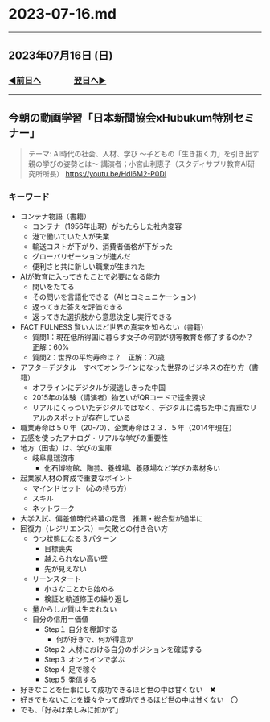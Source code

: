 # 2023-07-16.md

---

## 2023年07月16日 (日)

### [◀️前日へ](https://github.com/yuasys/chatty-journal/blob/main/2023/07/2023-07-15.md)&emsp;&emsp;&emsp;&emsp;[翌日へ▶️](https://github.com/yuasys/chatty-journal/blob/main/2023/07/2023-07-17.md)

---

## 今朝の動画学習「日本新聞協会xHubukum特別セミナー」

> テーマ: AI時代の社会、人材、学び
> ～子どもの「生き抜く力」を引き出す親の学びの姿勢とは～
> 講演者；小宮山利恵子（スタディサプリ教育AI研究所所長）
> https://youtu.be/Hdl6M2-P0DI

### キーワード

- コンテナ物語（書籍）
  - コンテナ（1956年出現）がもたらした社内変容
  - 港で働いていた人が失業
  - 輸送コストが下がり、消費者価格が下がった
  - グローバリゼーションが進んだ
  - 便利さと共に新しい職業が生まれた
- AIが教育に入ってきたことで必要になる能力
  - 問いをたてる
  - その問いを言語化できる（AIとコミュニケーション）
  - 返ってきた答えを評価できる
  - 返ってきた選択肢から意思決定し実行できる
- FACT FULNESS 賢い人ほど世界の真実を知らない（書籍）
  - 質問1：現在低所得国に暮らす女子の何割が初等教育を修了するのか？　正解：60%
  - 質問2：世界の平均寿命は？　正解：70歳
- アフターデジタル　すべてオンラインになった世界のビジネスの在り方（書籍）
  - オフラインにデジタルが浸透しきった中国
  - 2015年の体験（講演者）物乞いがQRコードで送金要求
  - リアルにくっついたデジタルではなく、デジタルに満ちた中に貴重なリアルのスポットが存在している
- 職業寿命は５０年（20-70）、企業寿命は２３．５年（2014年現在）
- 五感を使ったアナログ・リアルな学びの重要性
- 地方（田舎）は、学びの宝庫
  - 岐阜県瑞浪市
    - 化石博物館、陶芸、養蜂場、養豚場など学びの素材多い
- 起業家人材の育成で重要なポイント
  - マインドセット（心の持ち方）
  - スキル
  - ネットワーク
- 大学入試、偏差値時代終幕の足音　推薦・総合型が過半に
- 回復力（レジリエンス）＝失敗との付き合い方
  - うつ状態になる３パターン
    - 目標喪失
    - 越えられない高い壁
    - 先が見えない
  - リーンスタート
    - 小さなことから始める
    - 検証と軌道修正の繰り返し
  - 量からしか質は生まれない
  - 自分の信用＝価値
    - Step１ 自分を棚卸する
      - 何が好きで、何が得意か
    - Step２ 人材における自分のポジションを確認する
    - Step３ オンラインで学ぶ
    - Step４ 足で稼ぐ
    - Step５ 発信する
- 好きなことを仕事にして成功できるほど世の中は甘くない　✖
- 好きでもないことを嫌々やって成功できるほど世の中は甘くない　〇
- でも、「好みは楽しみに如かず」

